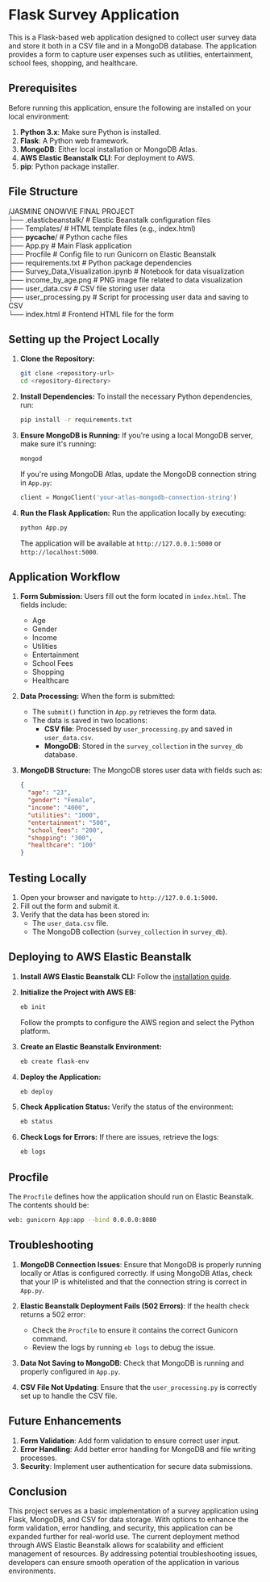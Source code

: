 # Flask Survey Application

This is a Flask-based web application designed to collect user survey data and store it both in a CSV file and in a MongoDB database. The application provides a form to capture user expenses such as utilities, entertainment, school fees, shopping, and healthcare.

## Prerequisites
Before running this application, ensure the following are installed on your local environment:
1. **Python 3.x**: Make sure Python is installed.
2. **Flask**: A Python web framework.
3. **MongoDB**: Either local installation or MongoDB Atlas.
4. **AWS Elastic Beanstalk CLI**: For deployment to AWS.
5. **pip**: Python package installer.

## File Structure
/JASMINE ONOWVIE FINAL PROJECT  
├── .elasticbeanstalk/   # Elastic Beanstalk configuration files  
├── Templates/           # HTML template files (e.g., index.html)  
├── __pycache__/         # Python cache files  
├── App.py               # Main Flask application  
├── Procfile             # Config file to run Gunicorn on Elastic Beanstalk  
├── requirements.txt     # Python package dependencies  
├── Survey_Data_Visualization.ipynb  # Notebook for data visualization  
├── income_by_age.png    # PNG image file related to data visualization  
├── user_data.csv        # CSV file storing user data  
├── user_processing.py   # Script for processing user data and saving to CSV  
└── index.html           # Frontend HTML file for the form

## Setting up the Project Locally

1. **Clone the Repository:**
    ```bash
    git clone <repository-url>
    cd <repository-directory>
    ```

2. **Install Dependencies:**
    To install the necessary Python dependencies, run:
    ```bash
    pip install -r requirements.txt
    ```

3. **Ensure MongoDB is Running:**
    If you're using a local MongoDB server, make sure it's running:
    ```bash
    mongod
    ```

    If you're using MongoDB Atlas, update the MongoDB connection string in `App.py`:
    ```python
    client = MongoClient('your-atlas-mongodb-connection-string')
    ```

4. **Run the Flask Application:**
    Run the application locally by executing:
    ```bash
    python App.py
    ```

    The application will be available at `http://127.0.0.1:5000` or `http://localhost:5000`.

## Application Workflow

1. **Form Submission:**
    Users fill out the form located in `index.html`. The fields include:
    - Age
    - Gender
    - Income
    - Utilities
    - Entertainment
    - School Fees
    - Shopping
    - Healthcare

2. **Data Processing:**
    When the form is submitted:
    - The `submit()` function in `App.py` retrieves the form data.
    - The data is saved in two locations:
      - **CSV file**: Processed by `user_processing.py` and saved in `user_data.csv`.
      - **MongoDB**: Stored in the `survey_collection` in the `survey_db` database.

3. **MongoDB Structure:**
    The MongoDB stores user data with fields such as:
    ```json
    {
      "age": "23",
      "gender": "Female",
      "income": "4000",
      "utilities": "1000",
      "entertainment": "500",
      "school_fees": "200",
      "shopping": "300",
      "healthcare": "100"
    }
    ```

## Testing Locally

1. Open your browser and navigate to `http://127.0.0.1:5000`.
2. Fill out the form and submit it.
3. Verify that the data has been stored in:
    - The `user_data.csv` file.
    - The MongoDB collection (`survey_collection` in `survey_db`).

## Deploying to AWS Elastic Beanstalk

1. **Install AWS Elastic Beanstalk CLI:**
    Follow the [installation guide](https://docs.aws.amazon.com/elasticbeanstalk/latest/dg/eb-cli3-install.html).

2. **Initialize the Project with AWS EB:**
    ```bash
    eb init
    ```
    Follow the prompts to configure the AWS region and select the Python platform.

3. **Create an Elastic Beanstalk Environment:**
    ```bash
    eb create flask-env
    ```

4. **Deploy the Application:**
    ```bash
    eb deploy
    ```

5. **Check Application Status:**
    Verify the status of the environment:
    ```bash
    eb status
    ```

6. **Check Logs for Errors:**
    If there are issues, retrieve the logs:
    ```bash
    eb logs
    ```

## Procfile
The `Procfile` defines how the application should run on Elastic Beanstalk. The contents should be:
```bash
web: gunicorn App:app --bind 0.0.0.0:8080
```

## Troubleshooting

1. **MongoDB Connection Issues**: Ensure that MongoDB is properly running locally or Atlas is configured correctly. If using MongoDB Atlas, check that your IP is whitelisted and that the connection string is correct in `App.py`.

2. **Elastic Beanstalk Deployment Fails (502 Errors)**: If the health check returns a 502 error:
    - Check the `Procfile` to ensure it contains the correct Gunicorn command.
    - Review the logs by running `eb logs` to debug the issue.

3. **Data Not Saving to MongoDB**: Check that MongoDB is running and properly configured in `App.py`.

4. **CSV File Not Updating**: Ensure that the `user_processing.py` is correctly set up to handle the CSV file.

## Future Enhancements

1. **Form Validation**: Add form validation to ensure correct user input.
2. **Error Handling**: Add better error handling for MongoDB and file writing processes.
3. **Security**: Implement user authentication for secure data submissions.

## Conclusion

This project serves as a basic implementation of a survey application using Flask, MongoDB, and CSV for data storage. With options to enhance the form validation, error handling, and security, this application can be expanded further for real-world use. The current deployment method through AWS Elastic Beanstalk allows for scalability and efficient management of resources. By addressing potential troubleshooting issues, developers can ensure smooth operation of the application in various environments.
